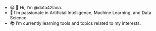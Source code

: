 - :grinning: :wave: Hi, I’m @data42lana.
- :seedling: I’m passionate in Artificial Intelligence, Machine Learning, and Data Science.
- :books: I’m currently learning tools and topics related to my interests.


